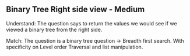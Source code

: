 ## Binary Tree Right side view - Medium

Understand:
The question says to return the values we would see if we viewed a binary tree from the right side.

Match:
The question is a binary tree question -> Breadth first search. With specificity on Level order Traversal and list manipulation.
